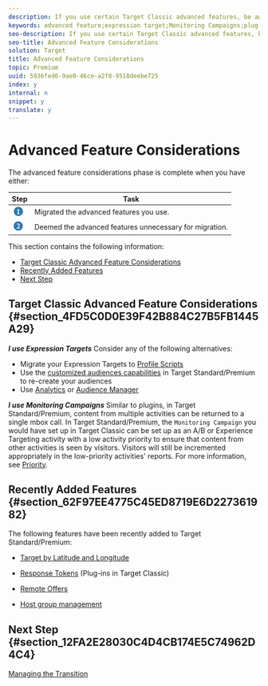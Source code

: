 ```yaml
---
description: If you use certain Target Classic advanced features, be aware of the considerations in this topic when transitioning to Target Standard/Premium.
keywords: advanced feature;expression target;Monitoring Campaigns;plug-ins;plug in;plugins;migration;migrate from target classic to target standard
seo-description: If you use certain Target Classic advanced features, be aware of the considerations in this topic when transitioning to Target Standard/Premium.
seo-title: Advanced Feature Considerations
solution: Target
title: Advanced Feature Considerations
topic: Premium
uuid: 5936fed6-9ae0-46ce-a2f8-9518deebe725
index: y
internal: n
snippet: y
translate: y
---
```


# Advanced Feature Considerations

The advanced feature considerations phase is complete when you have either:


| Step |Task |
|---|---|
|  ![](../a4t/graphics/step1_icon.png)  |Migrated the advanced features you use. |
|  ![](../a4t/graphics/step2_icon.png)  |Deemed the advanced features unnecessary for migration. |

This section contains the following information:

* [Target Classic Advanced Feature Considerations](c_trans-advanced-feature-considerations.md#section_4FD5C0D0E39F42B884C27B5FB1445A29)
* [Recently Added Features](c_trans-advanced-feature-considerations.md#section_62F97EE4775C45ED8719E6D227361982)
* [Next Step](c_trans-advanced-feature-considerations.md#section_12FA2E28030C4D4CB174E5C74962D4C4)


## Target Classic Advanced Feature Considerations {#section_4FD5C0D0E39F42B884C27B5FB1445A29}

***I use Expression Targets*** 
Consider any of the following alternatives:

* Migrate your Expression Targets to [Profile Scripts](c_script_profile_attributes.md#concept_8C07AEAB0A144FECA8B4FEB091AED4D2)
* Use the [customized audiences capabilities](t_create-audience.md#task_E18BD77A9A8F4ED0AC50569F94556558) in Target Standard/Premium to re-create your audiences
* Use [Analytics](https://marketing.adobe.com/resources/help/en_US/reference/) or [Audience Manager](https://marketing.adobe.com/resources/help/en_US/aam/c_aam_home.html)

***I use Monitoring Campaigns*** 
Similar to plugins, in Target Standard/Premium, content from multiple activities can be returned to a single mbox call. In Target Standard/Premium, the `Monitoring Campaign` you would have set up in Target Classic can be set up as an A/B or Experience Targeting activity with a low activity priority to ensure that content from other activities is seen by visitors. Visitors will still be incremented appropriately in the low-priority activities' reports. For more information, see [Priority](c_priority.md#concept_1780C11FEA57440499F0047DD6900E0F). 

## Recently Added Features {#section_62F97EE4775C45ED8719E6D227361982}

The following features have been recently added to Target Standard/Premium:

* [Target by Latitude and Longitude](c_geo.md#concept_5B4D99DE685348FB877929EE0F942670) 

* [Response Tokens](c_response-tokens.md#concept_2B21B222F6A344D68CA5929817E836C4) (Plug-ins in Target Classic) 

* [Remote Offers](c_about-remote-offers.md#concept_657016A0E6174C22B89036E9C8A0170F) 

* [Host group management](c_hosts.md#concept_516BB01EBFBD4449AB03940D31AEB66E) 



## Next Step {#section_12FA2E28030C4D4CB174E5C74962D4C4}

[Managing the Transition](c_trans-operational-milestones.md#concept_E0415E44D209458DA30D8A207D08048E) 
